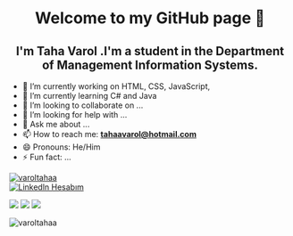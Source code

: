 <h1 align="center"> Welcome to my GitHub page 👋</h1>
<h2 align="center">I'm Taha Varol .I'm a student in the Department of Management Information Systems.</h2>


- 🔭 I’m currently working on HTML, CSS, JavaScript,
- 🌱 I’m currently learning C# and Java
- 👯 I’m looking to collaborate on ...
- 🤔 I’m looking for help with ...
- 💬 Ask me about ...
- 📫 How to reach me:  **tahaavarol@hotmail.com**
- 😄 Pronouns: He/Him
- ⚡ Fun fact: ...

<p align="left"> <a href="https://twitter.com/varoltahaa" target="blank"><img src="https://img.shields.io/twitter/follow/varoltahaa?logo=twitter&style=for-the-badge" alt="varoltahaa" /></a>
 <br/>
<a href="https://www.linkedin.com/in/varoltahaa/" target="_blank" rel="nofollow"> <img alt = "Linkedln Hesabım"src ="https://img.shields.io/badge/LinkedIn-0077B5?style=for-the-badge&logo=linkedin&logoColor=white"/> </a> 
 <br/>
 
 <img src = "https://img.shields.io/badge/.NET-5C2D91?style=for-the-badge&logo=.net&logoColor=white"> </img>
<img src = "https://img.shields.io/badge/Java-ED8B00?style=for-the-badge&logo=java&logoColor=white"> </img>
<img src = "https://img.shields.io/badge/C%23-239120?style=for-the-badge&logo=c-sharp&blue=white"> </img>

<p align="left"> <img src="https://komarev.com/ghpvc/?username=varoltahaa&label=Profile%20views&color=0e75b6&style=flat" alt="varoltahaa" /> </p> 
